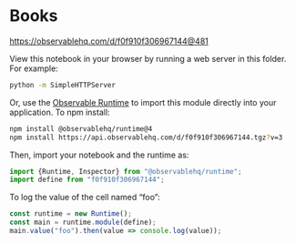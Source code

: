 # Books

https://observablehq.com/d/f0f910f306967144@481

View this notebook in your browser by running a web server in this folder. For
example:

~~~sh
python -m SimpleHTTPServer
~~~

Or, use the [Observable Runtime](https://github.com/observablehq/runtime) to
import this module directly into your application. To npm install:

~~~sh
npm install @observablehq/runtime@4
npm install https://api.observablehq.com/d/f0f910f306967144.tgz?v=3
~~~

Then, import your notebook and the runtime as:

~~~js
import {Runtime, Inspector} from "@observablehq/runtime";
import define from "f0f910f306967144";
~~~

To log the value of the cell named “foo”:

~~~js
const runtime = new Runtime();
const main = runtime.module(define);
main.value("foo").then(value => console.log(value));
~~~
